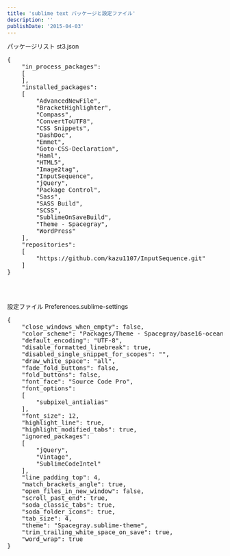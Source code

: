 ```yaml
---
title: 'sublime text パッケージと設定ファイル'
description: ''
publishDate: '2015-04-03'
---
```


<p>パッケージリスト st3.json</p>
<pre class="brush: jscript; title: ; notranslate" title="">{
	"in_process_packages":
	[
	],
	"installed_packages":
	[
		"AdvancedNewFile",
		"BracketHighlighter",
		"Compass",
		"ConvertToUTF8",
		"CSS Snippets",
		"DashDoc",
		"Emmet",
		"Goto-CSS-Declaration",
		"Haml",
		"HTML5",
		"Image2tag",
		"InputSequence",
		"jQuery",
		"Package Control",
		"Sass",
		"SASS Build",
		"SCSS",
		"SublimeOnSaveBuild",
		"Theme - Spacegray",
		"WordPress"
	],
	"repositories":
	[
		"https://github.com/kazu1107/InputSequence.git"
	]
}
</pre>
<p>&nbsp;<br>
&nbsp;</p>
<p>設定ファイル Preferences.sublime-settings</p>
<pre class="brush: jscript; title: ; notranslate" title="">{
	"close_windows_when_empty": false,
	"color_scheme": "Packages/Theme - Spacegray/base16-ocean.dark.tmTheme",
	"default_encoding": "UTF-8",
	"disable_formatted_linebreak": true,
	"disabled_single_snippet_for_scopes": "",
	"draw_white_space": "all",
	"fade_fold_buttons": false,
	"fold_buttons": false,
	"font_face": "Source Code Pro",
	"font_options":
	[
		"subpixel_antialias"
	],
	"font_size": 12,
	"highlight_line": true,
	"highlight_modified_tabs": true,
	"ignored_packages":
	[
		"jQuery",
		"Vintage",
		"SublimeCodeIntel"
	],
	"line_padding_top": 4,
	"match_brackets_angle": true,
	"open_files_in_new_window": false,
	"scroll_past_end": true,
	"soda_classic_tabs": true,
	"soda_folder_icons": true,
	"tab_size": 4,
	"theme": "Spacegray.sublime-theme",
	"trim_trailing_white_space_on_save": true,
	"word_wrap": true
}
</pre>

